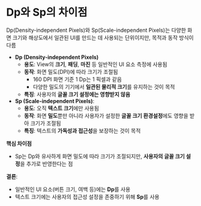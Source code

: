# Dp와 Sp의 차이점

Dp(Density-independent Pixels)와 Sp(Scale-independent Pixels)는 다양한 화면 크기와 해상도에서 일관된 UI를 만드는 데 사용되는 단위이지만, 목적과 동작 방식이 다름

- **Dp (Density-independent Pixels)**
    - **용도**: View의 **크기**, **패딩**, **마진** 등 일반적인 UI 요소 측정에 사용됨
    - **동작**: 화면 밀도(DPI)에 따라 크기가 조절됨
        - 160 DPI 화면 기준 1 Dp는 1 픽셀과 같음
        - 다양한 밀도의 기기에서 **일관된 물리적 크기**를 유지하는 것이 목적
    - **특징**: 사용자의 **글꼴 크기 설정에는 영향받지 않음**
- **Sp (Scale-independent Pixels)**:
    - **용도**: 오직 **텍스트 크기**에만 사용됨
    - **동작**: 화면 **밀도**뿐만 아니라 사용자가 설정한 **글꼴 크기 환경설정**에도 영향을 받아 크기가 조절됨
    - **특징**: 텍스트의 **가독성과 접근성**을 보장하는 것이 목적

**핵심 차이점**

- Sp는 Dp와 유사하게 화면 밀도에 따라 크기가 조절되지만, **사용자의 글꼴 크기 설정**을 추가로 반영한다는 점

**결론**:

- 일반적인 UI 요소(버튼 크기, 여백 등)에는 **Dp**를 사용
- 텍스트 크기에는 사용자의 접근성 설정을 존중하기 위해 **Sp**를 사용